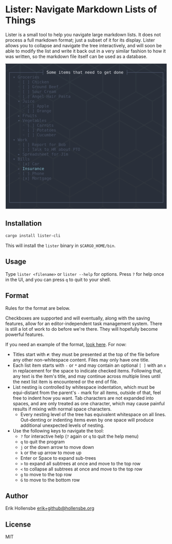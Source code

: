 # Lister: Navigate Markdown Lists of Things

Lister is a small tool to help you navigate large markdown lists. It does not process a full markdown format; just a subset of it for its display. Lister allows you to collapse and navigate the tree interactively, and will soon be able to modify the list and write it back out in a very similar fashion to how it was written, so the markdown file itself can be used as a database.

<img src="ss.png" />

## Installation

```bash
cargo install lister-cli
```

This will install the `lister` binary in `$CARGO_HOME/bin`.

## Usage

Type `lister <filename>` or `lister --help` for options. Press `?` for help once in the UI, and you can press `q` to quit to your shell.

## Format

Rules for the format are below.

Checkboxes are supported and will eventually, along with the saving features, allow for an editor-independent task management system. There is still a lot of work to do before we're there. They will hopefully become powerful features.

If you need an example of the format, [look here](https://github.com/erikh/lister/raw/main/example.md). For now:

-   Titles start with `#`: they must be presented at the top of the file before any other non-whitespace content. Files may only have one title.
-   Each list item starts with `-` or `*` and may contain an optional `[ ]` with an `x` in replacement for the space to indicate checked items. Following that, any text is the item's title, and may continue across multiple lines until the next list item is encountered or the end of file.
-   List nesting is controlled by whitespace indentation, which must be equi-distant from the parent's `-` mark for all items, outside of that, feel free to indent how you want. Tab characters are not expanded into spaces, and are only treated as one character, which may cause painful results if mixing with normal space characters.
    -   Every nesting level of the tree has equivalent whitespace on all lines. Out-denting or indenting items even by one space will produce additional unexpected levels of nesting.
-   Use the following keys to navigate the tool:
    -   `?` for interactive help (`?` again or `q` to quit the help menu)
    -   `q` to quit the program
    -   `j` or the down arrow to move down
    -   `k` or the up arrow to move up
    -   Enter or Space to expand sub-trees
    -   `>` to expand all subtrees at once and move to the top row
    -   `<` to collapse all subtrees at once and move to the top row
    -   `g` to move to the top row
    -   `G` to move to the bottom row

## Author

Erik Hollensbe <erik+github@hollensbe.org>

## License

MIT
